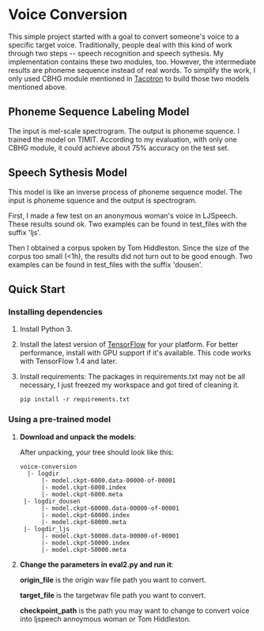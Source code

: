 # Voice Conversion

This simple project started with a goal to convert someone's voice to a specific target voice. Traditionally, people deal with this kind of work through two steps -- speech recognition and speech sythesis. My implementation contains these two modules, too. However, the intermediate results are phoneme sequence instead of real words.
To simplify the work, I only used CBHG module mentioned in [Tacotron](https://arxiv.org/pdf/1703.10135.pdf) to build those two models mentioned above.


## Phoneme Sequence Labeling Model

The input is mel-scale spectrogram. The output is phoneme squence. I trained the model on TIMIT. According to my evaluation, with only one CBHG module, it could achieve about 75% accuracy on the test set.

## Speech Sythesis Model
This model is like an inverse process of phoneme sequence model. The input is phoneme squence and the output is spectrogram.

First, I made a few test on an anonymous woman's voice in LJSpeech. These results sound ok. Two examples can be found in test_files with the suffix 'ljs'.

Then I obtained a corpus spoken by Tom Hiddleston. Since the size of the corpus too small (<1h), the results did not turn out to be good enough. Two examples can be found in test_files with the suffix 'dousen'.

## Quick Start
### Installing dependencies

1. Install Python 3.

2. Install the latest version of [TensorFlow](https://www.tensorflow.org/install/) for your platform. For better
   performance, install with GPU support if it's available. This code works with TensorFlow 1.4 and later.

3. Install requirements:
The packages in requirements.txt may not be all necessary, I just freezed my workspace and got tired of cleaning it. 
   ```
   pip install -r requirements.txt
   ```


### Using a pre-trained model

1. **Download and unpack the models**:

   After unpacking, your tree should look like this:
   ```
   voice-conversion
     |- logdir
         |- model.ckpt-6000.data-00000-of-00001
         |- model.ckpt-6000.index
         |- model.ckpt-6000.meta
    |- logdir_dousen
         |- model.ckpt-60000.data-00000-of-00001
         |- model.ckpt-60000.index
         |- model.ckpt-60000.meta
    |- logdir_ljs
         |- model.ckpt-50000.data-00000-of-00001
         |- model.ckpt-50000.index
         |- model.ckpt-50000.meta
   ```


2. **Change the parameters in eval2.py and run it**:
   
   **origin_file** is the origin wav file path you want to convert.
   
   **target_file** is the targetwav file path you want to convert.
   
   **checkpoint_path** is the path you may want to change to convert voice into ljspeech annoymous woman or Tom Hiddleston.
